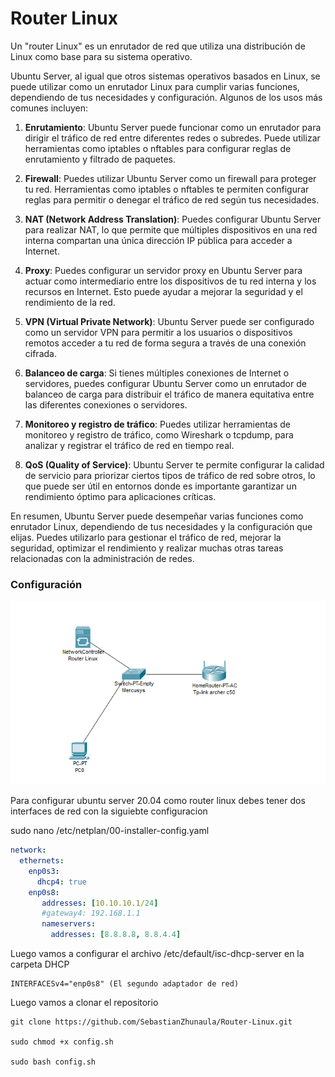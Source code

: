 # Router Linux

Un "router Linux" es un enrutador de red que utiliza una distribución de Linux como base para su sistema operativo.

Ubuntu Server, al igual que otros sistemas operativos basados en Linux, se puede utilizar como un enrutador Linux para cumplir varias funciones, dependiendo de tus necesidades y configuración. Algunos de los usos más comunes incluyen:

1. **Enrutamiento**: Ubuntu Server puede funcionar como un enrutador para dirigir el tráfico de red entre diferentes redes o subredes. Puede utilizar herramientas como iptables o nftables para configurar reglas de enrutamiento y filtrado de paquetes.

2. **Firewall**: Puedes utilizar Ubuntu Server como un firewall para proteger tu red. Herramientas como iptables o nftables te permiten configurar reglas para permitir o denegar el tráfico de red según tus necesidades.

3. **NAT (Network Address Translation)**: Puedes configurar Ubuntu Server para realizar NAT, lo que permite que múltiples dispositivos en una red interna compartan una única dirección IP pública para acceder a Internet.

4. **Proxy**: Puedes configurar un servidor proxy en Ubuntu Server para actuar como intermediario entre los dispositivos de tu red interna y los recursos en Internet. Esto puede ayudar a mejorar la seguridad y el rendimiento de la red.

5. **VPN (Virtual Private Network)**: Ubuntu Server puede ser configurado como un servidor VPN para permitir a los usuarios o dispositivos remotos acceder a tu red de forma segura a través de una conexión cifrada.

6. **Balanceo de carga**: Si tienes múltiples conexiones de Internet o servidores, puedes configurar Ubuntu Server como un enrutador de balanceo de carga para distribuir el tráfico de manera equitativa entre las diferentes conexiones o servidores.

7. **Monitoreo y registro de tráfico**: Puedes utilizar herramientas de monitoreo y registro de tráfico, como Wireshark o tcpdump, para analizar y registrar el tráfico de red en tiempo real.

8. **QoS (Quality of Service)**: Ubuntu Server te permite configurar la calidad de servicio para priorizar ciertos tipos de tráfico de red sobre otros, lo que puede ser útil en entornos donde es importante garantizar un rendimiento óptimo para aplicaciones críticas.

En resumen, Ubuntu Server puede desempeñar varias funciones como enrutador Linux, dependiendo de tus necesidades y la configuración que elijas. Puedes utilizarlo para gestionar el tráfico de red, mejorar la seguridad, optimizar el rendimiento y realizar muchas otras tareas relacionadas con la administración de redes.

### Configuración

<p align="center">
<img src="./Img/Topologia.png">
</p>

Para configurar ubuntu server 20.04 como router linux debes tener dos interfaces de red con la siguiebte configuracion


sudo nano /etc/netplan/00-installer-config.yaml

```yaml
network:
  ethernets:
    enp0s3:
      dhcp4: true
    enp0s8:
       addresses: [10.10.10.1/24]
       #gateway4: 192.168.1.1
       nameservers:
         addresses: [8.8.8.8, 8.8.4.4]
```

Luego vamos a configurar el archivo /etc/default/isc-dhcp-server en la carpeta DHCP

```
INTERFACESv4="enp0s8" (El segundo adaptador de red)
```

Luego vamos a clonar el repositorio

```
git clone https://github.com/SebastianZhunaula/Router-Linux.git

sudo chmod +x config.sh

sudo bash config.sh
```